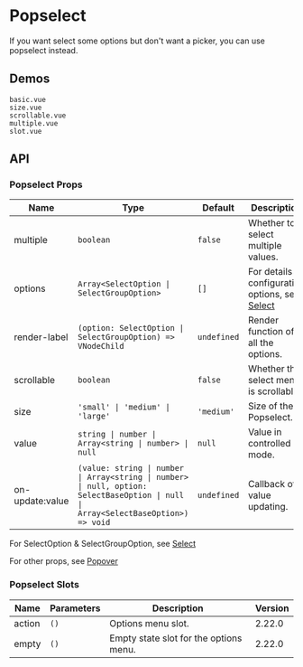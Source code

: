 # Popselect

If you want select some options but don't want a picker, you can use popselect instead.

## Demos

```demo
basic.vue
size.vue
scrollable.vue
multiple.vue
slot.vue
```

## API

### Popselect Props

| Name | Type | Default | Description |
| --- | --- | --- | --- |
| multiple | `boolean` | `false` | Whether to select multiple values. |
| options | `Array<SelectOption \| SelectGroupOption>` | `[]` | For details of configuration options, see [Select](select#SelectOption-Properties) |
| render-label | `(option: SelectOption \| SelectGroupOption) => VNodeChild` | `undefined` | Render function of all the options. |
| scrollable | `boolean` | `false` | Whether the select menu is scrollable. |
| size | `'small' \| 'medium' \| 'large'` | `'medium'` | Size of the Popselect. |
| value | `string \| number \| Array<string \| number> \| null` | `null` | Value in controlled mode. |
| on-update:value | `(value: string \| number \| Array<string \| number> \| null, option: SelectBaseOption \| null \| Array<SelectBaseOption>) => void` | `undefined` | Callback of value updating. |

For SelectOption & SelectGroupOption, see [Select](select#SelectOption-Properties)

For other props, see [Popover](popover#Popover-Props)

### Popselect Slots

| Name   | Parameters | Description                            | Version |
| ------ | ---------- | -------------------------------------- | ------- |
| action | `()`       | Options menu slot.                     | 2.22.0  |
| empty  | `()`       | Empty state slot for the options menu. | 2.22.0  |

